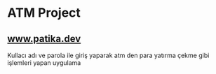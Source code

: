 # ATM Project

## www.patika.dev

Kullacı adı ve parola ile giriş yaparak atm den para yatırma çekme gibi işlemleri yapan uygulama
